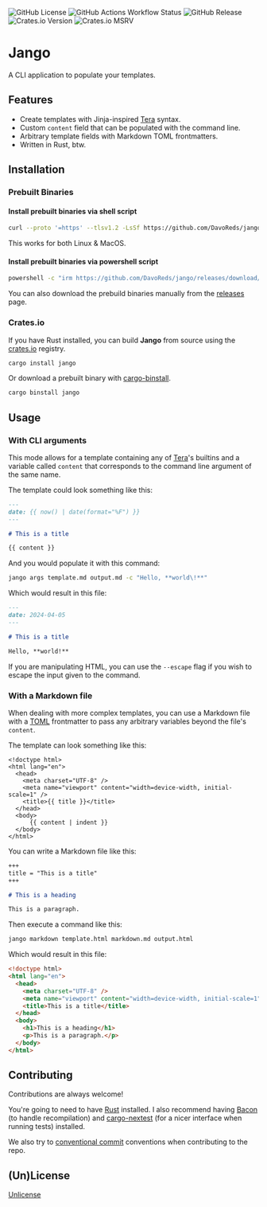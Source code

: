 ![GitHub License](https://img.shields.io/github/license/DavoReds/jango?style=flat-square&color=%2389dceb)
![GitHub Actions Workflow Status](https://img.shields.io/github/actions/workflow/status/DavoReds/jango/ci.yml?style=flat-square&logo=github&label=CI&color=%23a6e3a1)
![GitHub Release](https://img.shields.io/github/v/release/DavoReds/jango?sort=semver&display_name=release&style=flat-square&logo=github&label=github%20release&color=%2389b4fa)
![Crates.io Version](https://img.shields.io/crates/v/jango?style=flat-square&logo=rust&color=%23f9e2af)
![Crates.io MSRV](https://img.shields.io/crates/msrv/jango?style=flat-square&logo=rust&color=%23f38ba8)

# Jango

A CLI application to populate your templates.

## Features

- Create templates with Jinja-inspired [Tera](https://keats.github.io/tera/) syntax.
- Custom `content` field that can be populated with the command line.
- Arbitrary template fields with Markdown TOML frontmatters.
- Written in Rust, btw.

## Installation

### Prebuilt Binaries

#### Install prebuilt binaries via shell script

```sh
curl --proto '=https' --tlsv1.2 -LsSf https://github.com/DavoReds/jango/releases/download/v0.1.3/jango-installer.sh | sh
```

This works for both Linux & MacOS.

#### Install prebuilt binaries via powershell script

```sh
powershell -c "irm https://github.com/DavoReds/jango/releases/download/v0.1.3/jango-installer.ps1 | iex"
```

You can also download the prebuild binaries manually from the [releases](https://github.com/DavoReds/jango/releases) page.

### Crates.io

If you have Rust installed, you can build **Jango** from source using the [crates.io](https://crates.io) registry.

```sh
cargo install jango
```

Or download a prebuilt binary with [cargo-binstall](https://github.com/cargo-bins/cargo-binstall).

```sh
cargo binstall jango
```

## Usage

### With CLI arguments

This mode allows for a template containing any of [Tera](https://keats.github.io/tera/docs/#built-ins)'s builtins and a variable called `content` that corresponds to the command line argument of the same name.

The template could look something like this:

```markdown
---
date: {{ now() | date(format="%F") }}
---

# This is a title

{{ content }}
```

And you would populate it with this command:

```sh
jango args template.md output.md -c "Hello, **world\!**"
```

Which would result in this file:

```markdown
---
date: 2024-04-05
---

# This is a title

Hello, **world!**
```

If you are manipulating HTML, you can use the `--escape` flag if you wish to escape the input given to the command.

### With a Markdown file

When dealing with more complex templates, you can use a Markdown file with a [TOML](https://toml.io/en/) frontmatter to pass any arbitrary variables beyond the file's `content`.

The template can look something like this:

```htmldjango
<!doctype html>
<html lang="en">
  <head>
    <meta charset="UTF-8" />
    <meta name="viewport" content="width=device-width, initial-scale=1" />
    <title>{{ title }}</title>
  </head>
  <body>
      {{ content | indent }}
  </body>
</html>
```

You can write a Markdown file like this:

```markdown
+++
title = "This is a title"
+++

# This is a heading

This is a paragraph.
```

Then execute a command like this:

```sh
jango markdown template.html markdown.md output.html
```

Which would result in this file:

```html
<!doctype html>
<html lang="en">
  <head>
    <meta charset="UTF-8" />
    <meta name="viewport" content="width=device-width, initial-scale=1" />
    <title>This is a title</title>
  </head>
  <body>
    <h1>This is a heading</h1>
    <p>This is a paragraph.</p>
  </body>
</html>
```

## Contributing

Contributions are always welcome!

You're going to need to have [Rust](https://www.rust-lang.org/) installed. I also recommend having [Bacon](https://dystroy.org/bacon/) (to handle recompilation) and [cargo-nextest](https://nexte.st/) (for a nicer interface when running tests) installed.

We also try to [conventional commit](https://www.conventionalcommits.org/en/v1.0.0/) conventions when contributing to the repo.

## (Un)License

[Unlicense](https://unlicense.org/)
